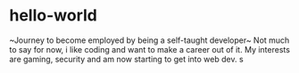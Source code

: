 # hello-world
~Journey to become employed by being a self-taught developer~
Not much to say for now, i like coding and want to make a career out of it. My interests are 
gaming, security and am now starting to get into web dev.
s
